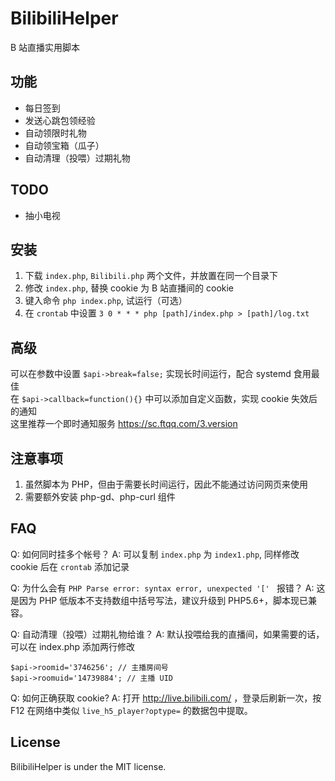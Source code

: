 # BilibiliHelper
B 站直播实用脚本

## 功能
 - 每日签到
 - 发送心跳包领经验
 - 自动领限时礼物
 - 自动领宝箱（瓜子）
 - 自动清理（投喂）过期礼物

## TODO
 - 抽小电视

## 安装
 1. 下载 `index.php`, `Bilibili.php` 两个文件，并放置在同一个目录下
 2. 修改 `index.php`, 替换 cookie 为 B 站直播间的 cookie
 3. 键入命令 `php index.php`, 试运行（可选）
 4. 在 `crontab` 中设置 `3 0 * * * php [path]/index.php > [path]/log.txt`

## 高级
可以在参数中设置 `$api->break=false;` 实现长时间运行，配合 systemd 食用最佳  
在 `$api->callback=function(){}` 中可以添加自定义函数，实现 cookie 失效后的通知  
这里推荐一个即时通知服务 https://sc.ftqq.com/3.version

## 注意事项
 1. 虽然脚本为 PHP，但由于需要长时间运行，因此不能通过访问网页来使用
 2. 需要额外安装 php-gd、php-curl 组件

## FAQ

Q: 如何同时挂多个帐号？
A: 可以复制 `index.php` 为 `index1.php`, 同样修改 cookie 后在 `crontab` 添加记录

Q: 为什么会有 `PHP Parse error: syntax error, unexpected '[' ` 报错？
A: 这是因为 PHP 低版本不支持数组中括号写法，建议升级到 PHP5.6+，脚本现已兼容。

Q: 自动清理（投喂）过期礼物给谁？
A: 默认投喂给我的直播间，如果需要的话，可以在 index.php 添加两行修改
```
$api->roomid='3746256'; // 主播房间号
$api->roomuid='14739884'; // 主播 UID
```

Q: 如何正确获取 cookie?
A: 打开 http://live.bilibili.com/ ，登录后刷新一次，按 F12 在网络中类似 `live_h5_player?optype=` 的数据包中提取。

## License
BilibiliHelper is under the MIT license.
